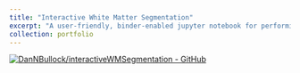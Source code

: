 ```yaml
---
title: "Interactive White Matter Segmentation"
excerpt: "A user-friendly, binder-enabled jupyter notebook for performing anatomy-based segmentations.<br/><img src='/images/interactiveSegGif2.gif'>"
collection: portfolio
---
```


[![DanNBullock/interactiveWMSegmentation - GitHub](https://gh-card.dev/repos/DanNBullock/interactiveWMSegmentation.svg)](https://github.com/DanNBullock/interactiveWMSegmentation)
